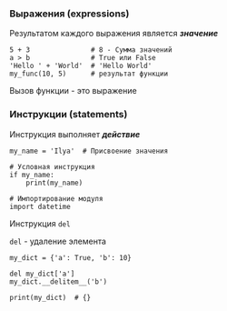 ### Выражения (expressions)

Результатом каждого выражения является ***значение***

```
5 + 3               # 8 - Сумма значений
a > b               # True или False
'Hello ' + 'World'  # 'Hello World'
my_func(10, 5)      # результат функции
```

Вызов функции - это выражение

### Инструкции (statements)

Инструкция выполняет ***действие***

```
my_name = 'Ilya'  # Присвоение значения

# Условная инструкция
if my_name:
	print(my_name)

# Импортирование модуля
import datetime

```

Инструкция `del`

`del` - удаление элемента
```
my_dict = {'a': True, 'b': 10}

del my_dict['a']
my_dict.__delitem__('b')

print(my_dict)  # {}
```